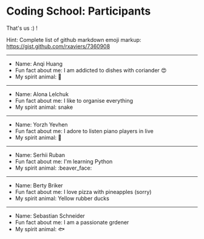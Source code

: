 # Coding School: Participants

That's us :) !

Hint: Complete list of github markdown emoji markup: https://gist.github.com/rxaviers/7360908

---
- Name: Anqi Huang
- Fun fact about me: I am addicted to dishes with coriander :heart_eyes:
- My spirit animal: :panda_face:
---
- Name: Alona Lelchuk
- Fun fact about me: I like to organise everything
- My spirit animal: snake 
---
- Name: Yorzh Yevhen
- Fun fact about me: I adore to listen piano players in live
- My spirit animal:  :dolphin:
---
- Name: Serhii Ruban
- Fun fact about me: I'm learning Python
- My spirit animal: :beaver_face:
---
- Name: Berty Briker
- Fun fact about me: I love pizza with pineapples (sorry)
- My spirit animal: Yellow rubber ducks
---
- Name: Sebastian Schneider
- Fun fact about me: I am a passionate grdener
- My spirit animal: :fish:


